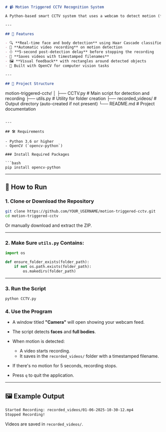 

```markdown
# 📹 Motion Triggered CCTV Recognition System

A Python-based smart CCTV system that uses a webcam to detect motion (faces or bodies) using OpenCV. When motion is detected, it records a video clip and saves it with a timestamp. The recording stops after a few seconds of no motion being detected.

---

## 🧠 Features

- 🔍 **Real-time face and body detection** using Haar Cascade classifiers  
- 🎥 **Automatic video recording** on motion detection  
- ⏱ **5-second post-detection delay** before stopping the recording  
- 💾 **Saves videos with timestamped filenames**  
- 🖼 **Visual feedback** with rectangles around detected objects  
- 🧪 Built with OpenCV for computer vision tasks  

---

## 📁 Project Structure

```

motion-triggered-cctv/
│
├── CCTV.py               # Main script for detection and recording
├── utils.py              # Utility for folder creation
├── recorded\_videos/      # Output directory (auto-created if not present)
└── README.md             # Project documentation

````

---

## 🛠️ Requirements

- Python 3.6 or higher  
- OpenCV (`opencv-python`)  

### Install Required Packages

```bash
pip install opencv-python
````

---

## 🚀 How to Run

### 1. Clone or Download the Repository

```bash
git clone https://github.com/YOUR_USERNAME/motion-triggered-cctv.git
cd motion-triggered-cctv
```

Or manually download and extract the ZIP.

---

### 2. Make Sure `utils.py` Contains:

```python
import os

def ensure_folder_exists(folder_path):
    if not os.path.exists(folder_path):
        os.makedirs(folder_path)
```

---

### 3. Run the Script

```bash
python CCTV.py
```

### 4. Use the Program

* A window titled **"Camera"** will open showing your webcam feed.
* The script detects **faces** and **full bodies**.
* When motion is detected:

  * A video starts recording.
  * It saves in the `recorded_videos/` folder with a timestamped filename.
* If there's no motion for 5 seconds, recording stops.
* Press `q` to quit the application.

---

## 🖼️ Example Output

```bash
Started Recording: recorded_videos/01-06-2025-10-30-12.mp4
Stopped Recording!
```

Videos are saved in `recorded_videos/`.


